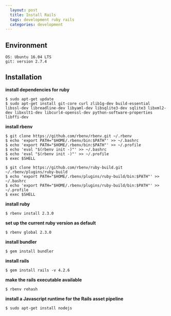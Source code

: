 ```yaml
---
  layout: post
  title: Install Rails
  tags: development ruby rails
  categories: development
---
```

## Environment

```
OS: Ubuntu 16.04 LTS
git: version 2.7.4
```

<!--excerpt-->

## Installation

**install dependencies for ruby**

```
$ sudo apt-get update
$ sudo apt-get install git-core curl zlib1g-dev build-essential libssl-dev libreadline-dev libyaml-dev libsqlite3-dev sqlite3 libxml2-dev libxslt1-dev libcurl4-openssl-dev python-software-properties libffi-dev
```

**install rbenv**

```
$ git clone https://github.com/rbenv/rbenv.git ~/.rbenv
$ echo 'export PATH="$HOME/.rbenv/bin:$PATH"' >> ~/.bashrc
$ echo 'export PATH="$HOME/.rbenv/bin:$PATH"' >> ~/.profile
$ echo 'eval "$(rbenv init -)"' >> ~/.bashrc
$ echo 'eval "$(rbenv init -)"' >> ~/.profile
$ exec $SHELL

$ git clone https://github.com/rbenv/ruby-build.git ~/.rbenv/plugins/ruby-build
$ echo 'export PATH="$HOME/.rbenv/plugins/ruby-build/bin:$PATH"' >> ~/.bashrc
$ echo 'export PATH="$HOME/.rbenv/plugins/ruby-build/bin:$PATH"' >> ~/.profile
$ exec $SHELL
```

**install ruby**

```
$ rbenv install 2.3.0
```

**set up the current ruby version as default**

```
$ rbenv global 2.3.0
```

**install bundler**

```
$ gem install bundler
```

**install rails**

```
$ gem install rails -v 4.2.6
```

**make the rails executable available**

```
$ rbenv rehash
```

**install a Javascript runtime for the Rails asset pipeline**

```
$ sudo apt-get install nodejs
```
